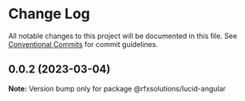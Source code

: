 # Change Log

All notable changes to this project will be documented in this file.
See [Conventional Commits](https://conventionalcommits.org) for commit guidelines.

## 0.0.2 (2023-03-04)

**Note:** Version bump only for package @rfxsolutions/lucid-angular
